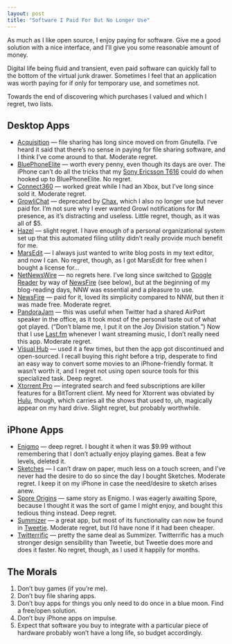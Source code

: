 ```yaml
---
layout: post
title: "Software I Paid For But No Longer Use"
---
```





As much as I like open source, I enjoy paying for software. Give me a good solution with a nice interface, and I’ll give you some reasonable amount of money.

Digital life being fluid and transient, even paid software can quickly fall to the bottom of the virtual junk drawer. Sometimes I feel that an application was worth paying for if only for temporary use, and sometimes not.

Towards the end of discovering which purchases I valued and which I regret, two lists.

Desktop Apps
------------

-   [Acquisition](http://acquisitionx.com/) — file sharing has long since moved on from Gnutella. I’ve heard it said that there’s no sense in paying for file sharing software, and I think I’ve come around to that. Moderate regret.
-   [BluePhoneElite](http://mirasoftware.com/BPE2/) — worth every penny, even though its days are over. The iPhone can’t do all the tricks that my [Sony Ericsson T616](http://reviews.cnet.com/cell-phones/sony-ericsson-t616-at/4505-6454_7-20912537.html) could do when hooked up to BluePhoneElite. No regret.
-   [Connect360](http://www.nullriver.com/products/connect360) — worked great while I had an Xbox, but I’ve long since sold it. Moderate regret.
-   [GrowliChat](http://growlichat.com/download.php) — deprecated by [Chax](http://www.ksuther.com/chax/), which I also no longer use but never paid for. I’m not sure why I ever wanted Growl notifications for IM presence, as it’s distracting and useless. Little regret, though, as it was all of $5.
-   [Hazel](http://www.noodlesoft.com/hazel.php) — slight regret. I have enough of a personal organizational system set up that this automated filing utility didn’t really provide much benefit for me.
-   [MarsEdit](http://www.red-sweater.com/marsedit/) — I always just wanted to write blog posts in my text editor, and now I can. No regret, though, as I got MarsEdit for free when I bought a license for…
-   [NetNewsWire](http://www.newsgator.com/INDIVIDUALS/NETNEWSWIRE/) — no regrets here. I’ve long since switched to [Google Reader](http://google.com/reader/) by way of [NewsFire](http://www.newsfirerss.com/) (see below), but at the beginning of my blog-reading days, NNW was essential and a pleasure to use.
-   [NewsFire](http://www.newsfirerss.com/) — paid for it, loved its simplicity compared to NNW, but then it was made free. Moderate regret.
-   [PandoraJam](http://www.bitcartel.com/pandorajam/) — this was useful when Twitter had a shared AirPort speaker in the office, as it took most of the personal taste out of what got played. (“Don’t blame me, I put it on the Joy Division station.”) Now that I use [Last.fm](http://www.last.fm) whenever I want streaming music, I don’t really need this app. Moderate regret.
-   [Visual Hub](http://www.techspansion.com/) — used it a few times, but then the app got discontinued and open-sourced. I recall buying this right before a trip, desperate to find an easy way to convert some movies to an iPhone-friendly format. It wasn’t worth it, and I regret not using open source tools for this specialized task. Deep regret.
-   [Xtorrent Pro](http://www.xtorrentp2p.com/) — integrated search and feed subscriptions are killer features for a BitTorrent client. My need for Xtorrent was obviated by [Hulu](http://www.hulu.com), though, which carries all the shows that used to, uh, magically appear on my hard drive. Slight regret, but probably worthwhile.

iPhone Apps
-----------

-   [Enigmo](http://www.pangeasoft.net/iphone/enigmo/info.html) — deep regret. I bought it when it was $9.99 without remembering that I don’t actually enjoy playing games. Beat a few levels, deleted it.
-   [Sketches](http://sketchesapp.com/) — I can’t draw on paper, much less on a touch screen, and I’ve never had the desire to do so since the day I bought Sketches. Moderate regret. I keep it on my iPhone in case the need/desire to sketch arises anew.
-   [Spore Origins](http://en.wikipedia.org/wiki/Spore_Origins) — same story as Enigmo. I was eagerly awaiting Spore, because I thought it was the sort of game I might enjoy, and bought this tedious thing instead. Deep regret.
-   [Summizer](http://www.mustacheinc.com/summizer) — a great app, but most of its functionality can now be found in [Tweetie](http://www.atebits.com/software/tweetie/). Moderate regret, but I’d have none if it had been cheaper.
-   [Twitterrific](http://iconfactory.com/home/permalink/2009) — pretty the same deal as Summizer. Twitterrific has a much stronger design sensibility than Tweetie, but Tweetie does more and does it faster. No regret, though, as I used it happily for months.

The Morals
----------

1.  Don’t buy games (if you’re me).
2.  Don’t buy file sharing apps.
3.  Don’t buy apps for things you only need to do once in a blue moon. Find a free/open solution.
4.  Don’t buy iPhone apps on impulse.
5.  Expect that software you buy to integrate with a particular piece of hardware probably won’t have a long life, so budget accordingly.
